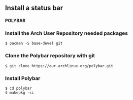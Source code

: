 ## Install a status bar

#### POLYBAR

### Install the Arch User Repository needed packages
```
$ pacman -S base-devel git
```

### Clone the Polybar repository with git
```
$ git clone https://aur.archlinux.org/polybar.git
```

### Install Polybar
```
$ cd polybar
$ makepkg -si
```
